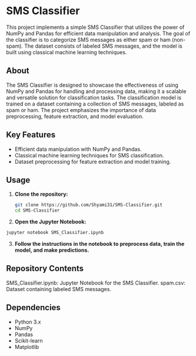 # SMS Classifier

This project implements a simple SMS Classifier that utilizes the power of NumPy and Pandas for efficient data manipulation and analysis. The goal of the classifier is to categorize SMS messages as either spam or ham (non-spam). The dataset consists of labeled SMS messages, and the model is built using classical machine learning techniques.

## About

The SMS Classifier is designed to showcase the effectiveness of using NumPy and Pandas for handling and processing data, making it a scalable and versatile solution for classification tasks. The classification model is trained on a dataset containing a collection of SMS messages, labeled as spam or ham. The project emphasizes the importance of data preprocessing, feature extraction, and model evaluation.

## Key Features

- Efficient data manipulation with NumPy and Pandas.
- Classical machine learning techniques for SMS classification.
- Dataset preprocessing for feature extraction and model training.

## Usage

1. **Clone the repository:**

   ```bash
   git clone https://github.com/Shyami31/SMS-Classifier.git
   cd SMS-Classifier

2. **Open the Jupyter Notebook:**

  ```bash
  jupyter notebook SMS_Classifier.ipynb
  ```
3. **Follow the instructions in the notebook to preprocess data, train the model, and make predictions.**

## Repository Contents
  SMS_Classifier.ipynb: Jupyter Notebook for the SMS Classifier.
  spam.csv: Dataset containing labeled SMS messages.

## Dependencies
- Python 3.x
- NumPy
- Pandas
- Scikit-learn
- Matplotlib

